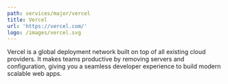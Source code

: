 ```yaml
---
path: services/major/vercel
title: Vercel
url: 'https://vercel.com/'
logo: /images/vercel.svg
---
```


Vercel is a global deployment network built on top of all existing cloud providers. It makes teams productive by removing servers and configuration, giving you a seamless developer experience to build modern scalable web apps.

